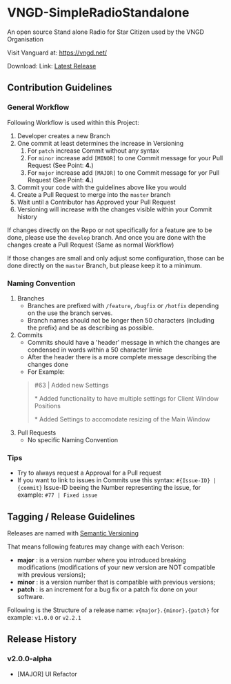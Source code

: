 # VNGD-SimpleRadioStandalone
An open source Stand alone Radio for Star Citizen used by the VNGD Organisation

Visit Vanguard at: https://vngd.net/

Download: Link: [Latest Release](https://github.com/FPGSchiba/VNGD-SimpleRadioStandalone/releases/latest)

## Contribution Guidelines

### General Workflow

Following Workflow is used within this Project:
 1. Developer creates a new Branch
 2. One commit at least determines the increase in Versioning
    1. For `patch` increase Commit without any syntax
    2. For `minor` increase add `[MINOR]` to one Commit message for your Pull Request (See Point: **4.**)
    3. For `major` increase add `[MAJOR]` to one Commit message for yor Pull Request (See Point: **4.**)
3. Commit your code with the guidelines above like you would
4. Create a Pull Request to merge into the `master` branch
5. Wait until a Contributor has Approved your Pull Request
6. Versioning will increase with the changes visible within your Commit history

If changes directly on the Repo or not specifically for a feature are to be done, please use the `develop` branch. And once you are done with the changes create a Pull Request (Same as normal Workflow)

If those changes are small and only adjust some configuration, those can be done directly on the `master` Branch, but please keep it to a minimum.

### Naming Convention

 1. Branches
    - Branches are prefixed with `/feature`, `/bugfix` or `/hotfix` depending on the use the branch serves.
    - Branch names should not be longer then 50 characters (including the prefix) and be as describing as possible.
2. Commits
    - Commits should have a 'header' message in which the changes are condensed in words within a 50 character limie
    - After the header there is a more complete message describing the changes done
    - For Example:
    > #63 | Added new Settings
    > 
    > \* Added functionality to have multiple settings for Client Window Positions
    >
    > \* Added Settings to accomodate resizing of the Main Window
3. Pull Requests
    - No specific Naming Convention

### Tips

- Try to always request a Approval for a Pull request
- If you want to link to issues in Commits use this syntax: `#{Issue-ID} | {commit}` Issue-ID beeing the Number representing the issue, for example: `#77 | Fixed issue`

## Tagging / Release Guidelines
Releases are named with [Semantic Versioning](https://devconnected.com/how-to-create-git-tags/#:~:text=In%20order%20to%20create%20a,that%20you%20want%20to%20create.&text=As%20an%20example%2C%20let's%20say,command%20and%20specify%20the%20tagname)

That means following features may change with each Verison:
* **major** : is a version number where you introduced breaking modifications (modifications of your new version are NOT compatible with previous versions);
* **minor** : is a version number that is compatible with previous versions;
* **patch** : is an increment for a bug fix or a patch fix done on your software.

Following is the Structure of a release name: `v{major}.{minor}.{patch}` for example: `v1.0.0` or `v2.2.1`

## Release History

### v2.0.0-alpha
- [MAJOR] UI Refactor